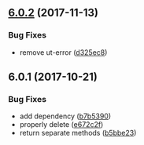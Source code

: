<a name="6.0.2"></a>
## [6.0.2](https://github.com/softwaregroup-bg/ut-queue/compare/v6.0.1...v6.0.2) (2017-11-13)


### Bug Fixes

* remove ut-error ([d325ec8](https://github.com/softwaregroup-bg/ut-queue/commit/d325ec8))



<a name="6.0.1"></a>
## 6.0.1 (2017-10-21)


### Bug Fixes

* add dependency ([b7b5390](https://github.com/softwaregroup-bg/ut-queue/commit/b7b5390))
* properly delete ([e672c2f](https://github.com/softwaregroup-bg/ut-queue/commit/e672c2f))
* return separate methods ([b5bbe23](https://github.com/softwaregroup-bg/ut-queue/commit/b5bbe23))



